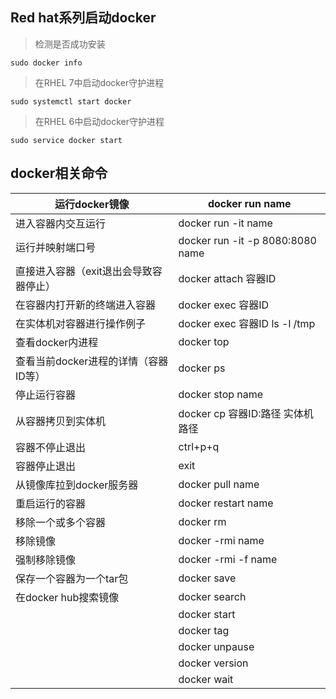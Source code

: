 ## Red hat系列启动docker

> 检测是否成功安装

```shell
sudo docker info
```

> 在RHEL 7中启动docker守护进程

```shell
sudo systemctl start docker
```

> 在RHEL 6中启动docker守护进程

```shell
sudo service docker start
```



## docker相关命令

| 运行docker镜像                         | docker run name                  |
| -------------------------------------- | -------------------------------- |
| 进入容器内交互运行                     | docker run -it name              |
| 运行并映射端口号                       | docker run -it -p 8080:8080 name |
| 直接进入容器（exit退出会导致容器停止） | docker attach 容器ID             |
| 在容器内打开新的终端进入容器           | docker exec 容器ID               |
| 在实体机对容器进行操作例子             | docker exec 容器ID ls -l /tmp    |
| 查看docker内进程                       | docker top                       |
| 查看当前docker进程的详情（容器ID等）   | docker ps                        |
| 停止运行容器                           | docker stop name                 |
| 从容器拷贝到实体机                     | docker cp 容器ID:路径 实体机路径 |
| 容器不停止退出                         | ctrl+p+q                         |
| 容器停止退出                           | exit                             |
| 从镜像库拉到docker服务器               | docker pull name                 |
| 重启运行的容器                         | docker restart name              |
| 移除一个或多个容器                     | docker rm                        |
| 移除镜像                               | docker -rmi name                 |
| 强制移除镜像                           | docker -rmi -f name              |
| 保存一个容器为一个tar包                | docker save                      |
| 在docker hub搜索镜像                   | docker search                    |
|                                        | docker start                     |
|                                        | docker tag                       |
|                                        | docker unpause                   |
|                                        | docker version                   |
|                                        | docker wait                      |



